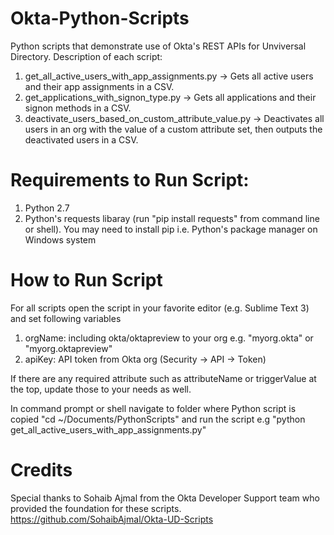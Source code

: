 # Okta-Python-Scripts
Python scripts that demonstrate use of Okta's REST APIs for Unviversal Directory. Description of each script:

1) get_all_active_users_with_app_assignments.py -> Gets all active users and their app assignments in a CSV.
2) get_applications_with_signon_type.py -> Gets all applications and their signon methods in a CSV.
3) deactivate_users_based_on_custom_attribute_value.py -> Deactivates all users in an org with the value of a custom attribute set, then outputs the deactivated users in a CSV.

# Requirements to Run Script:

1) Python 2.7
2) Python's requests libaray (run "pip install requests" from command line or shell). You may need to install pip i.e. Python's package
manager on Windows system


# How to Run Script

For all scripts open the script in your favorite editor (e.g. Sublime Text 3) and set following variables

1) orgName: including okta/oktapreview to your org e.g. "myorg.okta" or "myorg.oktapreview"
2) apiKey: API token from Okta org (Security -> API -> Token)

If there are any required attribute such as attributeName or triggerValue at the top, update 
those to your needs as well.

In command prompt or shell navigate to folder where Python script is copied "cd ~/Documents/PythonScripts" and run the script e.g
"python get_all_active_users_with_app_assignments.py"


# Credits

Special thanks to Sohaib Ajmal from the Okta Developer Support team who provided the foundation for these scripts.
https://github.com/SohaibAjmal/Okta-UD-Scripts